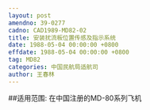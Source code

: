 ```yaml
---
layout: post
amendno: 39-0277
cadno: CAD1989-MD82-02
title: 安装扰流板位置传感及指示系统
date: 1988-05-04 00:00:00 +0800
effdate: 1988-05-04 00:00:00 +0800
tag: MD82
categories: 中国民航局适航司
author: 王春林
---
```


##适用范围:
在中国注册的MD-80系列飞机

